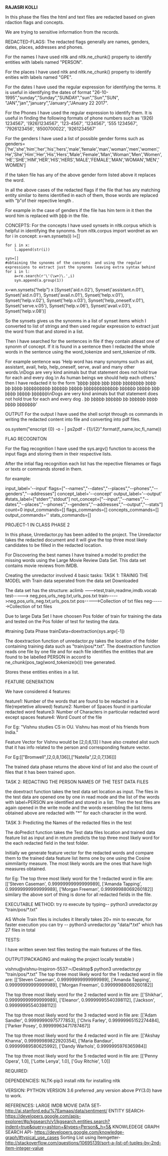
**RAJASRI KOLLI**


In this phase the files the html and text files are redacted based on given rdaction flags and concepts.

We are trying to sensitive information from the records.

REDACTED-FLAGS: The redacted flags generally are names, genders, dates, places, addresses and phones.

For the names I have used nltk and nltk.ne_chunk() property to identify entities with labels named "PERSON".

For the places I have used nltk and nltk.ne_chunk() property to identify enities with labels named "GPE".

For the dates I have used the regular expression for identifying the terms. It is useful in identifying the dates of format "26-10-1995","sunday","Sunday","SUNDAY","sun","Sun","SUN", "JAN","jan","january","January","JAnuary 22 2017".

For the Phones I have used the regular expression to identify them. It is useful in finding the following formats of phone numbers such as '(926) 1234567', '(926)1234567', '123-4567', '1234567', '555 1234567', '7926123456', '8500700022', '9261234567'

For the genders I have used a list of possible gender forms such as genders=['he','she','him','her','his','hers','male','female','man','woman','men','women','He','She','Him','Her','His','Hers','Male','Female','Man','Woman','Men','Women','HE','SHE','HIM','HER','HIS','HERS','MALE','FEMALE','MAN','WOMAN','MEN','WOMEN']

if the taken file has any of the above gender form listed above it replaces the word.

In all the above cases of the redacted flags if the file that has any matching entity similar to items identified in each of them, those words are replaced with "þ"of their repective length .

For example in the case of genders if the file has him term in it then the word him is replaced with þþþ in the file.

CONCEPTS: For the concepts I have used synsets in nltk.corpus which is helpful in identifying the synonms.
from nltk.corpus import wordnet as wn for i in concept: x=wn.synsets(i) l=[]

    for i in x:
    	l.append(str(i))
    
    syn=[]
    #obtaining the synonms of the concepts  and using the regular expressions to extract just the synonms leaving extra syntax behind
    for i in l:
        a=re.search(r'\'(\w+)\.',i)
        syn.append(a.group(1)) 
x=wn.synsets("help") x [Synset('aid.n.02'), Synset('assistant.n.01'), Synset('aid.n.01'), Synset('avail.n.01'), Synset('help.v.01'), Synset('help.v.02'), Synset('help.v.03'), Synset('help_oneself.v.01'), Synset('serve.v.05'), Synset('help.v.06'), Synset('avail.v.03'), Synset('help.v.08')]

So the synsets gives us the synonms in a list of synset items which I converted to list of strings and then used regular expression to extract just the word from that and stored in a list.

Then I have searched for the sentences in file if they contain atleast one of synonm of concept. If it is found in a sentence then I redacted the whole words in the sentence using the word_tokenize and sent_tokenize of nltk.

For example sentence was 'Help word has many synonyms such as aid, assistant, avail, help, help_oneself, serve, avail and many other words.\nDogs are very kind animals but that statement does not hold true for each and every dog.\n As human beings we should help each others.' then I have redacted it to the form 'þþþþ þþþþ þþþ þþþþ þþþþþþþþ þþþþ þþ þþþþ þþþþþþþþþþ þþþþþþ þþþþþ þþþþþþþþþþþþþ þþþþþþ þþþþþ þþþ þþþþ þþþþþ þþþþþþ\nDogs are very kind animals but that statement does not hold true for each and every dog . þþ þþþþþ þþþþþþ þþ þþþþþþ þþþþ þþþþ þþþþþþþ'

OUTPUT For the output I have used the shell script through os commands in writing the redacted content into file and converting into pdf files.

os.system("enscript {0} -o - | ps2pdf - {1}/{2}".format(f_name,loc,fi_name))

FLAG RECOGNITON

For the flag recognition I have used the sys.argv() function to access the input flags and storing them in their respective lists.

After the intial flag recognition each list has the repective filenames or flags or texts or commands stored in them.

for example:

input_label='--input' flags=["--names","--dates","--places","--phones","--genders","--addresses"] concept_label='--concept' output_label='--output' #stats_label=["stderr","stdout"] not_concept=["--input","--names","--dates","--places","--phones","--genders","--addresses","--output","--stats"] count=0 input_commands=[] flags_commands=[] concepts_commands=[] output_commands='' stats_commands=[]

PROJECT-1 IN CLASS PHASE 2

In this phase, Unredactor.py has been added to the project. The Unredactor takes the redacted document and it will give the top three most likely candidates to be filled in the redacted location.

For Discovering the best names I have trained a model to predict the missing words using the Large Movie Review Data Set. This data set contains movie reviews from IMDB.

Creating the unredactor involved 4 basic tasks:
TASK 1: TRAINIG THE MODEL with Train data seperated from the data set Downloaded

The data set has the structure: aclimb --->test,train,readme,imdb.vocab test-----> neg,pos,urls_neg.txt,urls_pos.txt train----->neg,pos,urls_neg.txt,urls_pos.txt pos----->Collection of txt files neg------>Collection of txt files

Due to large Data Set I have choosen Pos folder of train for training the data and tested on the Pos folder of test for testing the data.

#training Data Phase trainData=doextraction(sys.argv[-1])

The doextraction function of unredactor.py takes the location of the folder containing training data such as "train/pos/*.txt". The doextraction function reads one file by one file and for each file identifies the enitities that are found to be labelled PERSON in accord to ne_chunk(pos_tag(word_tokenize(x))) tree generated.

Stores these entities enities in a list.

FEATURE GENERATION

We have considered 4 features:

feature1: Number of the words that are found to be redacted in a file(repetetive allowed) feature2: Number of Spaces found in particular redacted word feature3: Number of Characters in particular redacted word except spaces feature4: Word Count of the file

For Eg: "Vishnu studies CS in OU. Vishnu has most of his friends from India."

Feature Vector for Vishnu would be [2,0,6,13] I have also created alist such that it has info related to the person and corresponding feature vector.

For Eg:[["Bromwell",[2,0,8,136]],["Natella",[2,0,7,136]]]

The trained data phase returns the above kind of list and also the count of files that it has been trained upon.

TASK 2: REDACTING THE PERSON NAMES OF THE TEST DATA FILES

the doextract function takes the test data set location as input. The files in the test data are opened one by one in read mode and the list of the words with label=PERSON are identified and stored in a list. Then the test files are again opened in the write mode and the words resembling the list items obtained above are redacted with "*" for each character in the word.

TASK 3: Predicting the Names of the redacted files in the test

The doPredict function takes the Test data files location and trained data feature list as input and in return predicts the top three most likely word for the each redacted field in the test folder.

Initially we generate feature vector for the redacted words and compare them to the trained data feature list items one by one using the Cosine simmilarity measure. The most likely words are the ones that have high measures obtained.

for Eg: The top three most likely word for the 1 redacted word in file are: [['Steven Caseman', 0.99999999999999989], ['Amanda Tapping', 0.99999999999999989], ['Morgan Freeman', 0.99999988069260182]] similary the above sort of thing is done for all redacted fields in the file.

EXECUTABLE METHOD: try ro execute by typing-- python3 unredactor.py "train/pos/*.txt"

AS Whole Train files is includes it literally takes 20+ min to execute, for faster execution you can try -- python3 unredactor.py "data/*.txt" which has 27 files in total

TESTS:

I have written seven test files testing the main features of the files.

OUTPUT(PACKAGING and making the project locally testable )

vishnu@vishnu-Inspiron-5537:~/Desktop$ python3 unredactor.py "train/pos/*.txt" The top three most likely word for the 1 redacted word in file are: [['Steven Caseman', 0.99999999999999989], ['Amanda Tapping', 0.99999999999999989], ['Morgan Freeman', 0.99999988069260182]]

The top three most likely word for the 2 redacted word in file are: [['Shikhar', 0.99999999999999989], ['Eleanor', 0.99999995540398112], ['Jackson', 0.99999995540398112]]

The top three most likely word for the 3 redacted word in file are: [['Adam Sandler', 0.99999990975777853], ['Chris Farley', 0.99999965152274484], ['Parker Posey', 0.99999963471787467]]

The top three most likely word for the 4 redacted word in file are: [['Akshay Khanna', 0.99999989822920354], ['Maria Bandaur', 0.99999989580625992], ['Dandy Warhols', 0.9999995976365984]]

The top three most likely word for the 5 redacted word in file are: [['Penny Opera', 1.0], ['Lotte Lenya', 1.0], ['Guy Ritchie', 1.0]]

REQUIRED:

DEPENDENCIES: NLTK-pip3 install nltk for installing nltk

VERSION: PYTHON VERSION 3.6 preferred ,any version above PY(3.0) have to work.

REFERENCES: LARGE IMDB MOVIE DATA SET- http://ai.stanford.edu/%7Eamaas/data/sentiment/ ENTITY SEARCH- https://developers.google.com/apis-explorer/#p/kgsearch/v1/kgsearch.entities.search?indent=true&query=ashton+&types=Person&_h=5& KNOWLEDEGE GRAPH SEARCH API- https://developers.google.com/knowledge-graph/#typical_use_cases Sorting List using Itemgetter- http://stackoverflow.com/questions/10695139/sort-a-list-of-tuples-by-2nd-item-integer-value
